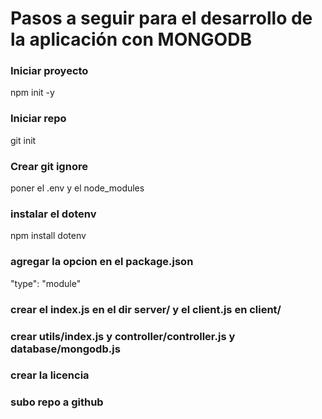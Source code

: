 # Pasos a seguir para el desarrollo de la aplicación con MONGODB
### Iniciar proyecto
npm init -y
### Iniciar repo
git init
### Crear git ignore
poner el .env y el node_modules
### instalar el dotenv
npm install dotenv
### agregar la opcion en el package.json 
"type": "module" 
### crear el index.js en el dir server/ y el client.js en client/
### crear utils/index.js y controller/controller.js y database/mongodb.js
### crear la licencia
### subo repo a github
